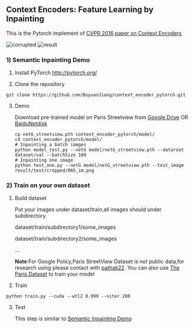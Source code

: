 ## Context Encoders: Feature Learning by Inpainting

This is the Pytorch implement of [CVPR 2016 paper on Context Encoders](http://cs.berkeley.edu/~pathak/context_encoder/)

![corrupted](https://github.com/BoyuanJiang/context_encoder_pytorch/blob/master/val_cropped_samples.png)
![result](https://github.com/BoyuanJiang/context_encoder_pytorch/blob/master/val_recon_samples.png)
### 1) Semantic Inpainting Demo

1. Install PyTorch http://pytorch.org/

2. Clone the repository
  ```Shell
  git clone https://github.com/BoyuanJiang/context_encoder_pytorch.git
  ```
3. Demo

    Download pre-trained model on Paris Streetview from
    [Google Drive](https://drive.google.com/open?id=0B6oeoQaX0xmzS0RXXzNYZkZ3ZUk) OR [BaiduNetdisk](https://pan.baidu.com/s/1hsLzJPq)
    ```Shell
    cp netG_streetview.pth context_encoder_pytorch/model/
    cd context_encoder_pytorch/model/
    # Inpainting a batch iamges
    python model_test.py --netG model/netG_streetview.pth --dataroot dataset/val --batchSize 100
    # Inpainting one image 
    python test_one.py --netG model/netG_streetview.pth --test_image result/test/cropped/065_im.png
    ```

### 2) Train on your own dataset
1. Build dataset

    Put your images under dataset/train,all images should under subdirectory

    dataset/train/subdirectory1/some_images
    
    dataset/train/subdirectory2/some_images

    ...
    
    **Note**:For Google Policy,Paris StreetView Dataset is not public data,for research using please contact with [pathak22](https://github.com/pathak22).
    You can also use [The Paris Dataset](http://www.robots.ox.ac.uk/~vgg/data/parisbuildings/) to train your model

2. Train
```Shell
python train.py --cuda --wtl2 0.999 --niter 200
```

3. Test

    This step is similar to [Semantic Inpainting Demo](#1-semantic-inpainting-demo)

    
